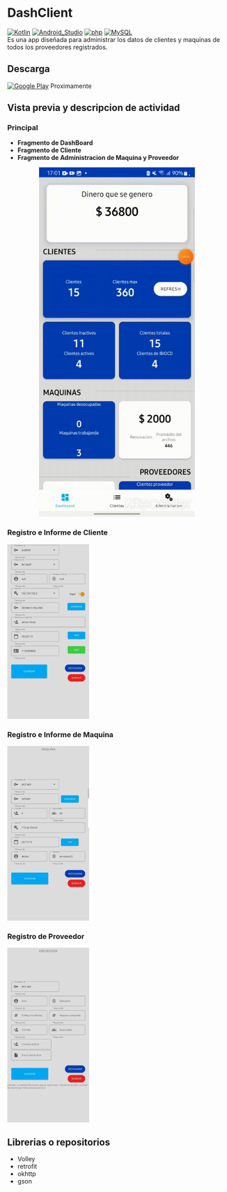 # DashClient
[![Kotlin](https://img.shields.io/badge/Kotlin-7F52FF?style=flat-square&logo=kotlin&logoColor=white&labelColor=7F52FF)]()
[![Android_Studio](https://img.shields.io/badge/Android_Studio-3DDC84?style=flat-square&logo=android-studio&logoColor=black&labelColor=3DDC84)]()
[![php](https://img.shields.io/badge/php-F7DF1E?style=flat-square&logo=php&logoColor=black&labelColor=F7DF1E)]()
[![MySQL](https://img.shields.io/badge/MySQL-279FDF?style=flat-square&logo=mysql&logoColor=white&labelColor=279FDF)]()
</br>
 Es una app diseñada para administrar los datos de clientes y maquinas de todos los proveedores registrados.
## Descarga
[![Google Play](https://img.shields.io/badge/Google_Play-414141?style=for-the-badge&logo=googleplay&logoColor=white&labelColor=414141)]() Proximamente
## Vista previa y descripcion de actividad
### Principal
  - **Fragmento de DashBoard**
  - **Fragmento de Cliente**
  - **Fragmento de Administracion de Maquina y Proveedor**

 <p align="center"><img height="800" src="https://github.com/Adrian-REH/DashClient/blob/main/Recursos/fragment.gif"> </p>

### Registro e Informe de Cliente

 <p align="left"><img height="400" src="https://github.com/Adrian-REH/DashClient/blob/main/Recursos/infoyregcliente.jpg"> </p>
 
 
### Registro e Informe de Maquina

 <p align="left"><img height="400" src="https://github.com/Adrian-REH/DashClient/blob/main/Recursos/infoyregmaquina.jpg"> </p>
 
### Registro de Proveedor

 <p align="left"><img height="400" src="https://github.com/Adrian-REH/DashClient/blob/main/Recursos/infoyregprov.jpg"> </p>


## Librerias o repositorios
  - Volley
  - retrofit
  - okhttp
  - gson
